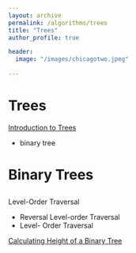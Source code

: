 ```yaml
---
layout: archive
permalink: /algorithms/trees
title: "Trees"
author_profile: true

header:
  image: "/images/chicagotwo.jpeg"
  
---
```


# Trees

[Introduction to Trees](https://devintheengineer.com/algorithms/trees/intro_trees)
- binary tree 


# Binary Trees

## 
Level-Order Traversal
- Reversal Level-order Traversal
- Level- Order Traversal


[Calculating Height of a Binary Tree](https://devintheengineer.com/algorithms/trees/height_of_tree)